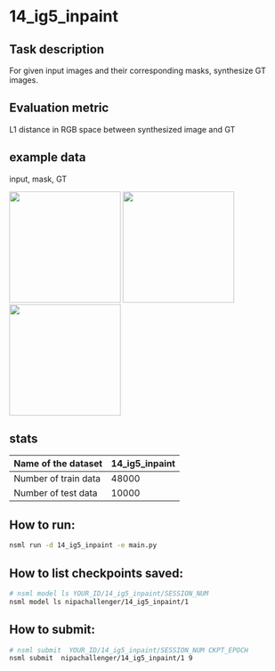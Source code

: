 # 14_ig5_inpaint

## Task description
For given input images and their corresponding masks, synthesize GT images.

## Evaluation metric
L1 distance in RGB space between synthesized image and GT

## example data
input, mask, GT

<img width=200 src="https://github.com/ai-starthon/AI_Starthon2019/blob/master/14_ig5_inpaint/example/x_input.png"/> <img width=200 src="https://github.com/ai-starthon/AI_Starthon2019/blob/master/14_ig5_inpaint/example/x_mask.png"/> <img width=200 src="https://github.com/ai-starthon/AI_Starthon2019/blob/master/14_ig5_inpaint/example/x_GT.png"/>

## stats

| Name of the dataset | 14_ig5_inpaint |
| - | - |
| Number of train data | 48000 | 
| Number of test data | 10000 | 


## How to run:

```bash
nsml run -d 14_ig5_inpaint -e main.py 
```

## How to list checkpoints saved:

```bash
# nsml model ls YOUR_ID/14_ig5_inpaint/SESSION_NUM
nsml model ls nipachallenger/14_ig5_inpaint/1

```

## How to submit:

```bash
# nsml submit  YOUR_ID/14_ig5_inpaint/SESSION_NUM CKPT_EPOCH
nsml submit  nipachallenger/14_ig5_inpaint/1 9
```
